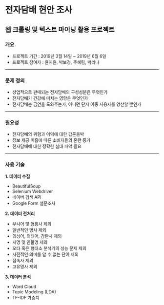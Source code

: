 # 전자담배 현안 조사
## 웹 크롤링 및 텍스트 마이닝 활용 프로젝트
### 개요
- 프로젝트 기간 : 2019년 3월 14일 ~ 2019년 6월 6일
- 프로젝트 참여자 : 윤지윤, 박보경, 주혜림, 박리나
---
### 문제 정의
- 상업적으로 판매되는 전자담배의 구성성분은 무엇인가
- 전자담배가 건강에 미치는 영향은 무엇인가
- 전자담배는 금연을 도와주는가, 아니면 단지 이중 사용자를 양산할 뿐인가
---
### 필요성
- 전자담배의 위험과 이익에 대한 갑론을박
- 정보 제공 미흡에 따른 소비자들의 혼란 증가
- 전자담배에 대한 정확한 실태 파악 필요
---
### 사용 기술
**1. 데이터 수집**
- BeautifulSoup
- Selenium Webdriver
- 네이버 검색 API
- Google Form 설문조사

**2. 데이터 전처리**
- 부사어 및 형용사 제외
- 일반적인 명사 제외
- 의성어, 의태어, 감탄사 제외
- 지명 및 인물명 제외
- 오타 혹은 형태소 분석기의 성능 문제 제외
- 사전적인 의미를 알 수 없는 단어 제외
- 접속사 제외
- 고유명사 제외

**3. 데이터 분석**
- Word Cloud
- Topic Modeling (LDA)
- TF-IDF 가중치
